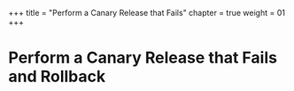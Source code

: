 +++
title = "Perform a Canary Release that Fails"
chapter = true
weight = 01
+++

# Perform a Canary Release that Fails and Rollback

[//]: # (add content here)